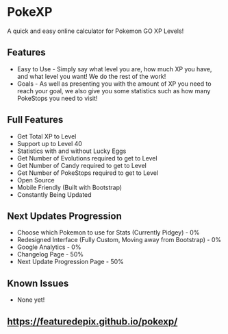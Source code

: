 # PokeXP
A quick and easy online calculator for Pokemon GO XP Levels!

## Features
* Easy to Use - Simply say what level you are, how much XP you have, and what level you want! We do the rest of the work!
* Goals - As well as presenting you with the amount of XP you need to reach your goal, we also give you some statistics such as how many PokeStops you need to visit!

## Full Features
* Get Total XP to Level
* Support up to Level 40
* Statistics with and without Lucky Eggs
* Get Number of Evolutions required to get to Level
* Get Number of Candy required to get to Level
* Get Number of PokeStops required to get to Level
* Open Source
* Mobile Friendly (Built with Bootstrap)
* Constantly Being Updated

## Next Updates Progression
* Choose which Pokemon to use for Stats (Currently Pidgey) - 0%
* Redesigned Interface (Fully Custom, Moving away from Bootstrap) - 0%
* Google Analytics - 0%
* Changelog Page - 50%
* Next Update Progression Page - 50%

## Known Issues
* None yet!

## https://featuredepix.github.io/pokexp/
